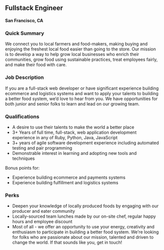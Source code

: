 ## Fullstack Engineer
#### San Francisco, CA

### Quick Summary
We connect you to local farmers and food-makers, making buying and enjoying the freshest local food easier than going to the store. Our mission is to develop a way to help grow local businesses who enrich their communities, grow food using sustainable practices, treat employees fairly, and make their food with care. 

### Job Description
If you are a full-stack web developer or have significant experience building ecommerce and logistics systems and want to apply your talents to building a better food system, we’d love to hear from you. We have opportunities for both junior and senior folks to learn and lead on our growing team.

### Qualifications
+ A desire to use their talents to make the world a better place
+ 3+ Years of full time, full-stack, web application development experience in any of Ruby, Python, Java, JavaScript
+ 3+ years of agile software development experience including automated testing and pair programming
+ Demonstrable interest in learning and adopting new tools and techniques

Bonus points for:
+ Experience building ecommerce and payments systems
+ Experience building fulfillment and logistics systems​

### Perks
+ Deepen your knowledge of locally produced foods by engaging with our producer and eater community
+ Locally-sourced team lunches made by our on-site chef, regular happy hours and employee discount
+ Most of all - we offer an opportunity to use your energy, creativity and enthusiasm to participate in building a better food system. We're looking for folks who are passionate about our mission, talented and driven to change the world. If that sounds like you, get in touch!

